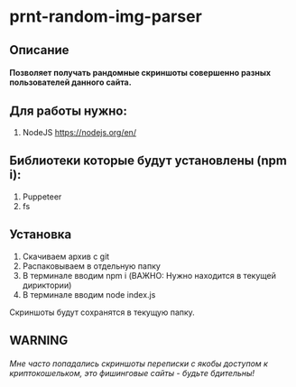 # prnt-random-img-parser
 
## Описание

#### Позволяет получать рандомные скриншоты совершенно разных пользователей данного сайта.

## Для работы нужно:

1. NodeJS https://nodejs.org/en/

## Библиотеки которые будут установлены (npm i):

1. Puppeteer
2. fs


## Установка

1. Скачиваем архив с git
2. Распаковываем в отдельную папку
3. В терминале вводим npm i (ВАЖНО: Нужно находится в текущей дириктории)
4. В терминале вводим node index.js

Скриншоты будут сохранятся в текущую папку.

## WARNING

###### Мне часто попадались скриншоты переписки с якобы доступом к криптокошельком, это фишинговые сайты - будьте бдительны!
